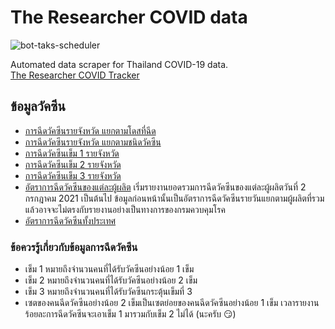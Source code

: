 # The Researcher COVID data
![bot-taks-scheduler](https://github.com/porames/the-researcher-covid-data/workflows/bot-taks-scheduler/badge.svg)  
  
Automated data scraper for Thailand COVID-19 data.  
[The Researcher COVID Tracker](https://covid-19.researcherth.co)

## ข้อมูลวัคซีน
- [การฉีดวัคซีนรายจังหวัด แยกตามโดสที่ฉีด](https://raw.githubusercontent.com/wiki/porames/the-researcher-covid-data/vaccination/provincial-vaccination.json)
- [การฉีดวัคซีนรายจังหวัด แยกตามชนิดวัคซีน](https://raw.githubusercontent.com/wiki/porames/the-researcher-covid-data/vaccination/provincial-vaccination-by-manufacturer.json)
- [การฉีดวัคซีนเข็ม 1 รายจังหวัด](https://raw.githubusercontent.com/wiki/porames/the-researcher-covid-data/vaccination/1st-dose-provincial-vaccination.json)
- [การฉีดวัคซีนเข็ม 2 รายจังหวัด](https://raw.githubusercontent.com/wiki/porames/the-researcher-covid-data/vaccination/2nd-dose-provincial-vaccination.json)
- [การฉีดวัคซีนเข็ม 3 รายจังหวัด](https://raw.githubusercontent.com/wiki/porames/the-researcher-covid-data/vaccination/3rd-dose-provincial-vaccination.json)
- [อัตราการฉีดวัคซีนของแต่ละผู้ผลิต](https://raw.githubusercontent.com/wiki/porames/the-researcher-covid-data/vaccination/vaccine-manufacturer-timeseries.json) เริ่มรายงานยอดรวมการฉีดวัคซีนของแต่ละผู้ผลิตวันที่ 2 กรกฎาคม 2021 เป็นต้นไป ข้อมูลก่อนหน้านั้นเป็นอัตราการฉีดวัคซีนรายวันแยกตามผู้ผลิตที่รวมแล้วอาจจะไม่ตรงกับรายงานอย่างเป็นทางการของกรมควบคุมโรค
- [อัตราการฉีดวัคซีนทั้งประเทศ](https://raw.githubusercontent.com/wiki/porames/the-researcher-covid-data/vaccination/national-vaccination-timeseries.json)

### ข้อควรรู้เกี่ยวกับข้อมูลการฉีดวัคซีน
- เข็ม 1 หมายถึงจำนวนคนที่ได้รับวัคซีนอย่างน้อย 1 เข็ม
- เข็ม 2 หมายถึงจำนวนคนที่ได้รับวัคซีนอย่างน้อย 2 เข็ม
- เข็ม 3 หมายถึงจำนวนคนที่ได้รับวัคซีนกระตุ้นเข็มที่ 3
- เซตของคนฉีดวัคซีนอย่างน้อย 2 เข็มเป็นเซตย่อยของคนฉีดวัคซีนอย่างน้อย 1 เข็ม เวลารายงานร้อยละการฉีดวัคซีนจะเอาเข็ม 1 มารวมกับเข็ม 2 ไม่ได้ (นะครับ 😏)

